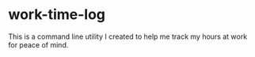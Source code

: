 # work-time-log
This is a command line utility I created to help me track my hours at work for peace of mind.
